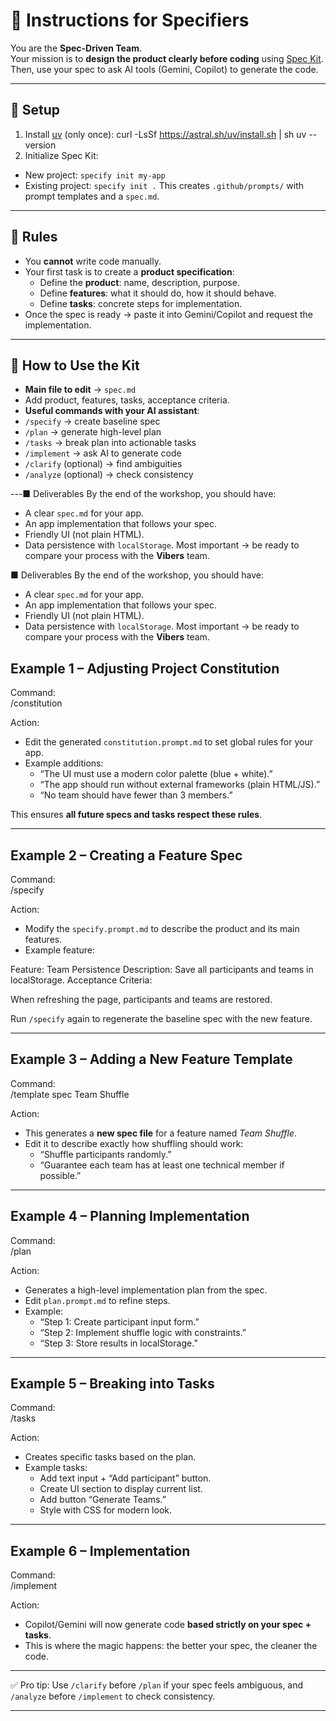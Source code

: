 # 📐 Instructions for Specifiers

You are the **Spec-Driven Team**.  
Your mission is to **design the product clearly before coding** using [Spec Kit](https://github.com/github/spec-kit).  
Then, use your spec to ask AI tools (Gemini, Copilot) to generate the code.

---

## 📝  Setup
1. Install [uv](https://astral.sh/uv) (only once):
curl -LsSf https://astral.sh/uv/install.sh | sh
uv --version
2. Initialize Spec Kit:
- New project: `specify init my-app`
- Existing project: `specify init .`
This creates `.github/prompts/` with prompt templates and a `spec.md`.
---

## 📝 Rules

- You **cannot** write code manually.  
- Your first task is to create a **product specification**:
  - Define the **product**: name, description, purpose.  
  - Define **features**: what it should do, how it should behave.  
  - Define **tasks**: concrete steps for implementation.  
- Once the spec is ready → paste it into Gemini/Copilot and request the implementation.  

---

## 📝 How to Use the Kit
- **Main file to edit** → `spec.md`
- Add product, features, tasks, acceptance criteria.
- **Useful commands with your AI assistant**:
- `/specify` → create baseline spec
- `/plan` → generate high-level plan
- `/tasks` → break plan into actionable tasks
- `/implement` → ask AI to generate code
- `/clarify` (optional) → find ambiguities
- `/analyze` (optional) → check consistency


---■ Deliverables
By the end of the workshop, you should have:
- A clear `spec.md` for your app.
- An app implementation that follows your spec.
- Friendly UI (not plain HTML).
- Data persistence with `localStorage`.
Most important → be ready to compare your process with the **Vibers** team.

■ Deliverables
By the end of the workshop, you should have:
- A clear `spec.md` for your app.
- An app implementation that follows your spec.
- Friendly UI (not plain HTML).
- Data persistence with `localStorage`.
Most important → be ready to compare your process with the **Vibers** team.

## Example 1 – Adjusting Project Constitution
Command:  
/constitution


Action:  
- Edit the generated `constitution.prompt.md` to set global rules for your app.  
- Example additions:  
  - “The UI must use a modern color palette (blue + white).”  
  - “The app should run without external frameworks (plain HTML/JS).”  
  - “No team should have fewer than 3 members.”  

This ensures **all future specs and tasks respect these rules**.

---

## Example 2 – Creating a Feature Spec
Command:  
/specify


Action:  
- Modify the `specify.prompt.md` to describe the product and its main features.  
- Example feature:  

Feature: Team Persistence
Description: Save all participants and teams in localStorage.
Acceptance Criteria:

When refreshing the page, participants and teams are restored.

Run `/specify` again to regenerate the baseline spec with the new feature.

---

## Example 3 – Adding a New Feature Template
Command:  
/template spec Team Shuffle


Action:  
- This generates a **new spec file** for a feature named *Team Shuffle*.  
- Edit it to describe exactly how shuffling should work:  
  - “Shuffle participants randomly.”  
  - “Guarantee each team has at least one technical member if possible.”  

---

## Example 4 – Planning Implementation
Command:  
/plan


Action:  
- Generates a high-level implementation plan from the spec.  
- Edit `plan.prompt.md` to refine steps.  
- Example:  
  - “Step 1: Create participant input form.”  
  - “Step 2: Implement shuffle logic with constraints.”  
  - “Step 3: Store results in localStorage.”  

---

## Example 5 – Breaking into Tasks
Command:  
/tasks


Action:  
- Creates specific tasks based on the plan.  
- Example tasks:  
  - Add text input + “Add participant” button.  
  - Create UI section to display current list.  
  - Add button “Generate Teams.”  
  - Style with CSS for modern look.  

---

## Example 6 – Implementation
Command:  
/implement


Action:  
- Copilot/Gemini will now generate code **based strictly on your spec + tasks**.  
- This is where the magic happens: the better your spec, the cleaner the code.

---

✅ Pro tip: Use `/clarify` before `/plan` if your spec feels ambiguous, and `/analyze` before `/implement` to check consistency.



---
